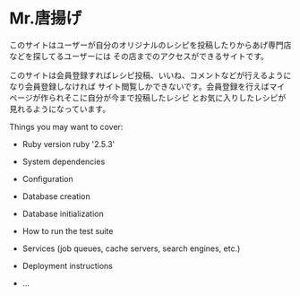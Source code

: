# Mr.唐揚げ

このサイトはユーザーが自分のオリジナルのレシピを投稿したりからあげ専門店などを探してるユーザーには
その店までのアクセスができるサイトです。

このサイトは会員登録すればレシピ投稿、いいね、コメントなどが行えるようになり会員登録しなければ
サイト閲覧しかできないです。会員登録を行えばマイページが作られそこに自分が今まで投稿したレシピ
とお気に入りしたレシピが見れるようになっています。

Things you may want to cover:

* Ruby version
  ruby '2.5.3'

* System dependencies

* Configuration

* Database creation

* Database initialization

* How to run the test suite

* Services (job queues, cache servers, search engines, etc.)

* Deployment instructions

* ...
